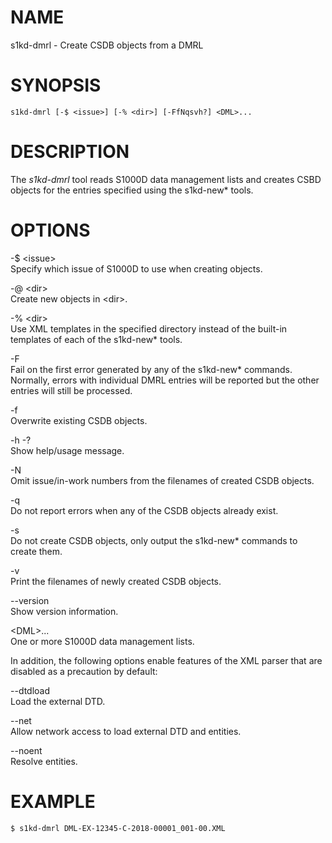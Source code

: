 NAME
====

s1kd-dmrl - Create CSDB objects from a DMRL

SYNOPSIS
========

    s1kd-dmrl [-$ <issue>] [-% <dir>] [-FfNqsvh?] <DML>...

DESCRIPTION
===========

The *s1kd-dmrl* tool reads S1000D data management lists and creates CSBD
objects for the entries specified using the s1kd-new\* tools.

OPTIONS
=======

-$ &lt;issue&gt;  
Specify which issue of S1000D to use when creating objects.

-@ &lt;dir&gt;  
Create new objects in &lt;dir&gt;.

-% &lt;dir&gt;  
Use XML templates in the specified directory instead of the built-in
templates of each of the s1kd-new\* tools.

-F  
Fail on the first error generated by any of the s1kd-new\* commands.
Normally, errors with individual DMRL entries will be reported but the
other entries will still be processed.

-f  
Overwrite existing CSDB objects.

-h -?  
Show help/usage message.

-N  
Omit issue/in-work numbers from the filenames of created CSDB objects.

-q  
Do not report errors when any of the CSDB objects already exist.

-s  
Do not create CSDB objects, only output the s1kd-new\* commands to
create them.

-v  
Print the filenames of newly created CSDB objects.

--version  
Show version information.

&lt;DML&gt;...  
One or more S1000D data management lists.

In addition, the following options enable features of the XML parser
that are disabled as a precaution by default:

--dtdload  
Load the external DTD.

--net  
Allow network access to load external DTD and entities.

--noent  
Resolve entities.

EXAMPLE
=======

    $ s1kd-dmrl DML-EX-12345-C-2018-00001_001-00.XML
